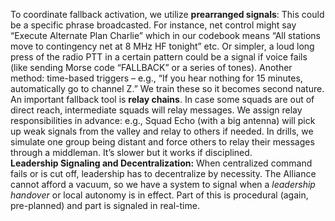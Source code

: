 To coordinate fallback activation, we utilize **prearranged signals**: This could be a specific phrase broadcasted. For instance, net control might say “Execute Alternate Plan Charlie” which in our codebook means “All stations move to contingency net at 8 MHz HF tonight” etc. Or simpler, a loud long press of the radio PTT in a certain pattern could be a signal if voice fails (like sending Morse code “FALLBACK” or a series of tones). Another method: time-based triggers – e.g., “If you hear nothing for 15 minutes, automatically go to channel Z.” We train these so it becomes second nature.  
An important fallback tool is **relay chains**. In case some squads are out of direct reach, intermediate squads will relay messages. We assign relay responsibilities in advance: e.g., Squad Echo (with a big antenna) will pick up weak signals from the valley and relay to others if needed. In drills, we simulate one group being distant and force others to relay their messages through a middleman. It’s slower but it works if disciplined.  
**Leadership Signaling and Decentralization:** When centralized command fails or is cut off, leadership has to decentralize by necessity. The Alliance cannot afford a vacuum, so we have a system to signal when a _leadership handover_ or local autonomy is in effect. Part of this is procedural (again, pre-planned) and part is signaled in real-time.